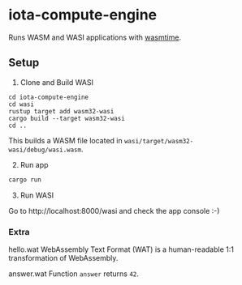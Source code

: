 # iota-compute-engine

Runs WASM and WASI applications with [wasmtime](https://wasmtime.dev/).

## Setup

1. Clone and Build WASI

```
cd iota-compute-engine
cd wasi
rustup target add wasm32-wasi
cargo build --target wasm32-wasi
cd ..
```

This builds a WASM file located in `wasi/target/wasm32-wasi/debug/wasi.wasm`.

2. Run app
```bash
cargo run
```

3. Run WASI

Go to http://localhost:8000/wasi and check the app console :-)


### Extra

hello.wat
WebAssembly Text Format (WAT) is a human-readable 1:1 transformation of WebAssembly. 

answer.wat
Function `answer` returns `42`.
